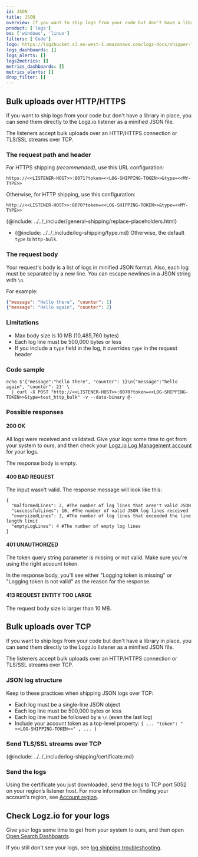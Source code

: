 ```yaml
---
id: JSON
title: JSON
overview: If you want to ship logs from your code but don't have a library in place, you can send them directly to the Logz.io listener as a minified JSON file.
product: ['logs']
os: ['windows', 'linux']
filters: ['Code']
logo: https://logzbucket.s3.eu-west-1.amazonaws.com/logz-docs/shipper-logos/json.svg
logs_dashboards: []
logs_alerts: []
logs2metrics: []
metrics_dashboards: []
metrics_alerts: []
drop_filter: []
---
```



## Bulk uploads over HTTP/HTTPS

If you want to ship logs from your code but don't have a library in place, you can send them directly to the Logz.io listener as a minified JSON file.

The listeners accept bulk uploads over an HTTP/HTTPS connection or TLS/SSL streams over TCP.

### The request path and header

For HTTPS shipping _(recommended)_, use this URL configuration:

```
https://<<LISTENER-HOST>>:8071?token=<<LOG-SHIPPING-TOKEN>>&type=<<MY-TYPE>>
```

Otherwise, for HTTP shipping, use this configuration:

```
http://<<LISTENER-HOST>>:8070?token=<<LOG-SHIPPING-TOKEN>>&type=<<MY-TYPE>>
```

{@include: ../../_include//general-shipping/replace-placeholders.html}

* {@include: ../../_include/log-shipping/type.md} Otherwise, the default `type` is `http-bulk`.


### The request body

Your request's body is a list of logs in minified JSON format. Also, each log must be separated by a new line. You can escape newlines in a JSON string with `\n`.

For example:

```json
{"message": "Hello there", "counter": 1}
{"message": "Hello again", "counter": 2}
```

### Limitations

* Max body size is 10 MB (10,485,760 bytes)
* Each log line must be 500,000 bytes or less
* If you include a `type` field in the log, it overrides `type` in the request header


### Code sample

```shell
echo $'{"message":"hello there", "counter": 1}\n{"message":"hello again", "counter": 2}' \
  | curl -X POST "http://<<LISTENER-HOST>>:8070?token=<<LOG-SHIPPING-TOKEN>>&type=test_http_bulk" -v --data-binary @-
```

### Possible responses

#### 200 OK

All logs were received and validated. Give your logs some time to get from your system to ours, and then check your [Logz.io Log Management account](https://app.logz.io/#/dashboard/osd) for your logs.

The response body is empty.

#### 400 BAD REQUEST

The input wasn't valid. The response message will look like this:


```
{
  "malformedLines": 2, #The number of log lines that aren't valid JSON
  "successfulLines": 10, #The number of valid JSON log lines received
  "oversizedLines": 3, #The number of log lines that exceeded the line length limit
  "emptyLogLines": 4 #The number of empty log lines
}
```

#### 401 UNAUTHORIZED

The token query string parameter is missing or not valid.
Make sure you're using the right account token.

In the response body, you'll see either "Logging token is missing" or "Logging token is not valid" as the reason for the response.

#### 413 REQUEST ENTITY TOO LARGE

The request body size is larger than 10 MB.
 

## Bulk uploads over TCP



If you want to ship logs from your code but don't have a library in place, you can send them directly to the Logz.io listener as a minified JSON file.

The listeners accept bulk uploads over an HTTP/HTTPS connection or TLS/SSL streams over TCP.


### JSON log structure


Keep to these practices when shipping JSON logs over TCP:

* Each log must be a single-line JSON object
* Each log line must be 500,000 bytes or less
* Each log line must be followed by a `\n` (even the last log)
* Include your account token as a top-level property: `{ ... "token": "<<LOG-SHIPPING-TOKEN>>" , ... }`

### Send TLS/SSL streams over TCP


{@include: ../../_include/log-shipping/certificate.md}


### Send the logs

Using the certificate you just downloaded, send the logs to TCP port 5052 on your region’s listener host. For more information on finding your account’s region, see [Account region](https://docs.logz.io/user-guide/accounts/account-region.html).


## Check Logz.io for your logs

Give your logs some time to get from your system to ours, and then open [Open Search Dashboards](https://app.logz.io/#/dashboard/osd).

If you still don't see your logs, see [log shipping troubleshooting](https://docs.logz.io/user-guide/log-shipping/log-shipping-troubleshooting.html).
